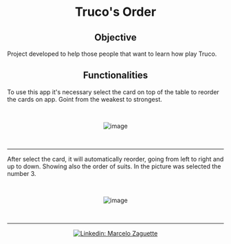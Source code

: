<h1 align="center">Truco's Order</h1>
<h2 align="center">Objective</h2>

Project developed to help those people that want to learn how play Truco.


<h2 align="center">Functionalities</h2>

To use this app it's necessary select the card on top of the table to reorder the cards on app. Goint from the weakest to strongest.

<br>
<div align="center">
  
![image](https://user-images.githubusercontent.com/41178325/116300913-d581d500-a775-11eb-8ebe-437d11641d17.png)

</div>
<br>

---

After select the card, it will automatically reorder, going from left to right and up to down. Showing also the order of suits. In the picture was selected the number 3.

  <br>
  <div align="center">
  
  ![image](https://user-images.githubusercontent.com/41178325/116300571-6ad09980-a775-11eb-8d29-2495483847f0.png)
  
  </div>
<br>
 
---
 
<div align = "center">
   <a href="https://www.linkedin.com/in/marcelozaguettejunior/"><img src="https://img.shields.io/badge/-Marcelo%20Zaguette%20Junior-292929?style=flat-square&logo=Linkedin&logoColor=white&link=https://www.linkedin.com/in/marcelozaguettejunior/" alt="Linkedin: Marcelo Zaguette"></a>
</div>
